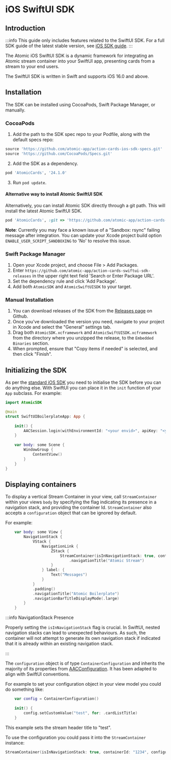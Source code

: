 # iOS SwiftUI SDK
## Introduction

:::info
This guide only includes features related to the SwiftUI SDK. For a full SDK guide of the latest stable version, see [iOS SDK guide](https://documentation.atomic.io/sdks/ios).
:::

The Atomic iOS SwiftUI SDK is a dynamic framework for integrating an Atomic stream container into your SwiftUI app, presenting cards from a stream to your end users.

The SwiftUI SDK is written in Swift and supports iOS 16.0 and above.

## Installation

The SDK can be installed using CocoaPods, Swift Package Manager, or manually.

### CocoaPods

1. Add the path to the SDK spec repo to your Podfile, along with the default specs repo:

```ruby
source 'https://github.com/atomic-app/action-cards-ios-sdk-specs.git'
source 'https://github.com/CocoaPods/Specs.git'
```

2. Add the SDK as a dependency. 

```ruby
pod 'AtomicCards', '24.1.0'
```

3. Run `pod update`.

#### Alternative way to install Atomic SwiftUI SDK

Alternatively, you can install Atomic SDK directly through a git path. This will install the latest Atomic SwiftUI SDK.

```ruby
pod 'AtomicCards', :git => 'https://github.com/atomic-app/action-cards-swiftui-sdk-releases.git'
```
**Note**: Currently you may face a known issue of a "Sandbox: rsync" failing message after integration. You can update your Xcode project build option `ENABLE_USER_SCRIPT_SANDBOXING` to 'No' to resolve this issue.

### Swift Package Manager

1. Open your Xcode project, and choose File > Add Packages.
2. Enter `https://github.com/atomic-app/action-cards-swiftui-sdk-releases` in the upper right text field 'Search or Enter Package URL'.
3. Set the dependency rule and click 'Add Package'.
4. Add both `AtomicSDK` and `AtomicSwiftUISDK` to your target.

### Manual Installation

1. You can download releases of the SDK from the [Releases page](https://github.com/atomic-app/action-cards-swiftui-sdk-releases/releases) on Github.
2. Once you've downloaded the version you need, navigate to your project in Xcode and select the "General" settings tab.
3. Drag both `AtomicSDK.xcframework` and `AtomicSwiftUISDK.xcframework` from the directory where you unzipped the release, to the `Embedded Binaries` section.
4. When prompted, ensure that "Copy items if needed" is selected, and then click "Finish".

## Initializing the SDK

As per the [standard iOS SDK](https://documentation.atomic.io/sdks/ios#setup) you need to initialise the SDK before you can do anything else. With SwiftUI you can place it in the `init` function of your `App` subclass. For example:

```swift
import AtomicSDK

@main
struct SwiftUIBoilerplateApp: App {
    
    init() {
        AACSession.login(withEnvironmentId: "<your envid>", apiKey: "<your api key>", sessionDelegate: <your session delegate>, apiBaseUrl: <your api base URL>)
    }
    
    var body: some Scene {
        WindowGroup {
            ContentView()
        }
    }
}
```

## Displaying containers

To display a vertical Stream Container in your view, call `StreamContainer` within your views `body` by specifying the flag indicating its presence in a navigation stack, and providing the container Id. `StreamContainer` also accepts a `configuration` object that can be ignored by default.

For example:

```swift
    var body: some View {
        NavigationStack {
            VStack {
                NavigationLink {
                    ZStack {
                        StreamContainer(isInNavigationStack: true, containerId: "<stream container id>")
                            .navigationTitle("Atomic Stream")
                    }
                } label: {
                    Text("Messages")
                }
            }
            .padding()
            .navigationTitle("Atomic Boilerplate")
            .navigationBarTitleDisplayMode(.large)
        }
    }
```

:::info NavigationStack Presence

Properly setting the `isInNavigationStack` flag is crucial. In SwiftUI, nested navigation stacks can lead to unexpected behaviours. As such, the container will not attempt to generate its own navigation stack if indicated that it is already within an existing navigation stack.

:::

The `configuration` object is of type `ContainerConfiguration` and inherits the majority of its properties from [AACConfiguration](https://documentation.atomic.io/sdks/ios#configurations-options). It has been adapted to align with SwiftUI conventions.

For example to set your configuration object in your view model you could do something like:

```swift
    var config = ContainerConfiguration()
    
    init() {
        config.setCustomValue("test", for: .cardListTitle)
    }
```

This example sets the stream header title to "test".

To use the configuration you could pass it into the `StreamContainer` instance:

```swift
StreamContainer(isInNavigationStack: true, containerId: "1234", configuration: viewModel.config)
```
